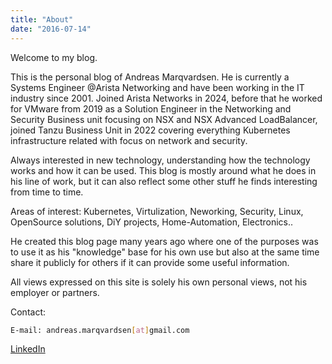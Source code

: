```yaml
---
title: "About"
date: "2016-07-14"
---
```


Welcome to my blog.

This is the personal blog of Andreas Marqvardsen. He is currently a Systems Engineer @Arista Networking and have been working in the IT industry since 2001. Joined Arista Networks in 2024, before that he worked for VMware from 2019 as a Solution Engineer in the Networking and Security Business unit focusing on NSX and NSX Advanced LoadBalancer, joined Tanzu Business Unit in 2022 covering everything Kubernetes infrastructure related with focus on network and security.

Always interested in new technology, understanding how the technology works and how it can be used. This blog is mostly around what he does in his line of work, but it can also reflect some other stuff he finds interesting from time to time. 

Areas of interest: Kubernetes, Virtulization, Neworking, Security, Linux, OpenSource solutions, DiY projects, Home-Automation, Electronics..

He created this blog page many years ago where one of the purposes was to use it as his "knowledge" base for his own use but also at the same time share it publicly for others if it can provide some useful information.  

All views expressed on this site is solely his own personal views, not his employer or partners.

Contact:

```bash
E-mail: andreas.marqvardsen[at]gmail.com 
```



[LinkedIn](https://www.linkedin.com/in/andreas-marqvardsen/)

 
